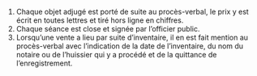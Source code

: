 1) Chaque objet adjugé est porté de suite au procès-verbal, le prix y est écrit en toutes lettres et tiré hors ligne en chiffres.
2) Chaque séance est close et signée par l’officier public.
2) Lorsqu’une vente a lieu par suite d’inventaire, il en est fait mention au procès-verbal
avec l’indication de la date de l’inventaire, du nom du notaire ou de l’huissier qui y a procédé et de la quittance de l’enregistrement.